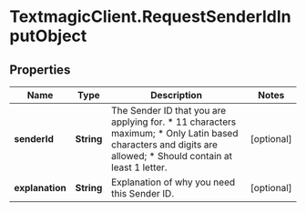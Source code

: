 # TextmagicClient.RequestSenderIdInputObject

## Properties
Name | Type | Description | Notes
------------ | ------------- | ------------- | -------------
**senderId** | **String** | The Sender ID that you are applying for. *   11 characters maximum; *   Only Latin based characters and digits are allowed; *   Should contain at least 1 letter.  | [optional] 
**explanation** | **String** | Explanation of why you need this Sender ID. | [optional] 


